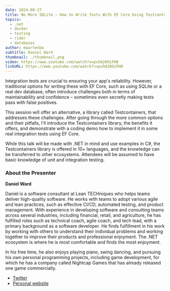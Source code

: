 ```yaml
---
date: 2024-09-27
title: No More SQLite – How to Write Tests With EF Core Using Testcontainers
topics:
  - .net
  - docker
  - testing
  - rider
  - databases
author: maartenba
subtitle: Daniel Ward
thumbnail: ./thumbnail.png
video: https://www.youtube.com/watch?v=pvhA20OiFH8
linkURL: https://www.youtube.com/watch?v=pvhA20OiFH8
---
```


Integration tests are crucial to ensuring your app's reliability. However, traditional options for writing these with EF Core, such as using SQLite or a real dev database, often introduce challenges both in terms of maintainability and confidence – sometimes even secretly making tests pass with false positives.

This session will offer an alternative, a library called Testcontainers, that addresses these challenges. After going through the more common options and their pitfalls, I'll introduce the Testcontainers library, the benefits it offers, and demonstrate with a coding demo how to implement it in some real integration tests using EF Core.

While this talk will be made with .NET in mind and use examples in C#, the Testcontainers library is offered in 10+ languages, and the knowledge can be transferred to other ecosystems. Attendees will be assumed to have basic knowledge of unit and integration testing.

### About the Presenter

**Daniel Ward**

Daniel is a software consultant at Lean TECHniques who helps teams deliver high-quality software. He works with teams to adopt various agile and lean practices, such as effective CI/CD, automated testing, and product management. With experience in developing software and consulting teams across several industries, including financial, retail, and agriculture, he has fulfilled roles such as technical coach, agile coach, and tech lead, with a primary background as a software developer. He finds fulfillment in his work by working with others to understand their individual problems and working together to improve their products and professional enjoyment. The .NET ecosystem is where he is most comfortable and finds the most enjoyment.

In his free time, he also enjoys playing piano, swing dancing, and pursuing his own personal programming projects, including game development, for which he has a company called Nightcap Games that has already released one game commercially.

- [Twitter](https://twitter.com/danielwarddev)
- [Personal website](https://daninacan.com/)
